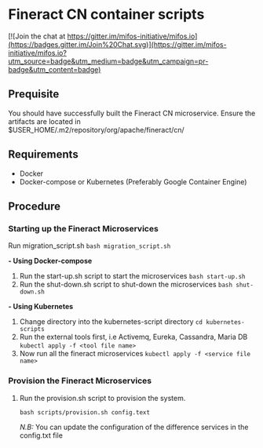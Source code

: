 # Fineract CN container scripts

[![Join the chat at https://gitter.im/mifos-initiative/mifos.io](https://badges.gitter.im/Join%20Chat.svg)](https://gitter.im/mifos-initiative/mifos.io?utm_source=badge&utm_medium=badge&utm_campaign=pr-badge&utm_content=badge)

## Prequisite
You should have successfully built the Fineract CN microservice.
Ensure the artifacts are located in $USER_HOME/.m2/repository/org/apache/fineract/cn/

## Requirements
- Docker
- Docker-compose or Kubernetes (Preferably Google Container Engine)

## Procedure
### Starting up the Fineract Microservices
  Run migration_script.sh
    `bash migration_script.sh`

**- Using Docker-compose**
1. Run the start-up.sh script to start the microservices
    `bash start-up.sh`
2. Run the shut-down.sh script to shut-down the microservices
    `bash shut-down.sh`

**- Using Kubernetes**
1. Change directory into the kubernetes-script directory
    `cd kubernetes-scripts`
2. Run the external tools first, i.e Activemq, Eureka, Cassandra, Maria DB
    `kubectl apply -f <tool file name>`
3. Now run all the fineract microservices
    `kubectl apply -f <service file name>`

### Provision the Fineract Microservices
1. Run the provision.sh script to provision the system.

    `bash scripts/provision.sh config.text`

    *N.B:* You can update the configuration of the difference services in the config.txt file
